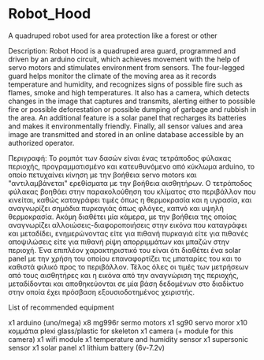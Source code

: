 # Robot_Hood
A quadruped robot used for area protection like a forest or other

Description: Robot Hood is a quadruped area guard, programmed and driven by an arduino circuit, which achieves movement with the help of servo motors and stimulates environment from sensors. The four-legged guard helps monitor the climate of the moving area as it records temperature and humidity, and recognizes signs of possible fire such as flames, smoke and high temperatures. It also has a camera, which detects changes in the image that captures and transmits, alerting either to possible fire or possible deforestation or possible dumping of garbage and rubbish in the area. An additional feature is a solar panel that recharges its batteries and makes it environmentally friendly. Finally, all sensor values and area image are transmitted and stored in an online database accessible by an authorized operator.

Περιγραφή: Το ρομπότ των δασών είναι ένας τετράποδος  φύλακας περιοχής, προγραμματισμένο και κατευθυνόμενο από κύκλωμα arduino, το οποίο πετυχαίνει κίνηση με την βοήθεια servo motors και "αντιλαμβάνεται" ερεθίσματα με την βοήθεια αισθητήρων. Ο τετράποδος φύλακας βοηθάει στην παρακολούθηση του κλίματος στο περιβάλλον που κινείται, καθώς καταγράφει τιμές όπως η θερμοκρασία και η υγρασία, και αναγνωρίζει σημάδια πυρκαγιάς όπως φλόγες, καπνό και υψηλή θερμοκρασία. Ακόμη διαθέτει μία κάμερα, με την βοήθεια της οποίας αναγνωρίζει αλλοιώσεις-διαφοροποιήσεις στην εικόνα που καταγράφει και μεταδίδει, ενημερώνοντας είτε για πιθανή πυρκαγιά είτε για πιθανές αποψιλώσεις είτε για πιθανή ρίψη απορριμμάτων και μπαζών στην περιοχή. Ένα επιπλέον χαρακτηριστικό του είναι ότι διαθέτει ένα solar panel με την χρήση του οποίου επαναφορτίζει τις μπαταρίες του και το καθιστά φιλικό προς το περιβάλλον. Τέλος όλες οι τιμές των μετρήσεων από τους αισθητήρες και η εικόνα από την αναγνώριση της περιοχής, μεταδίδονται και αποθηκεύονται σε μία βάση δεδομένων στο διαδίκτυο στην οποία έχει πρόσβαση εξουσιοδοτημένος χειριστής.

List of recommended equipment

x1 arduino (uno/mega)
x8 mg996r sermo motors 
x1 sg90 servo moror 
x10 κομμάτια plexi glass/plastic for skeleton 
x1 camera (+ module for this camera) 
x1 wifi module 
x1 temperature and humidity sensor
x1 supersonic sensor
x1 solar panel 
x1 lithium battery (6v-7.2v)
